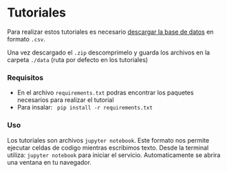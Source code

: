 # Tutoriales

Para realizar estos tutoriales es necesario [descargar la base de datos](https://drive.google.com/file/d/1zTtNf2tUd7ni5w5K_E3uXjC00SnI1HBS/view?usp=sharing) en formato `.csv`. 

Una vez descargado el `.zip` descomprimelo y guarda los archivos en la carpeta `./data` (ruta por defecto en los tutoriales)

### Requisitos 
- En el archivo `requirements.txt` podras encontrar los paquetes necesarios para realizar el tutorial
- Para insalar: ``` pip install -r requirements.txt```

### Uso
Los tutoriales son archivos `jupyter notebook`. Este formato nos permite ejecutar celdas de codigo mientras escribimos texto.
Desde la terminal utiliza: ```jupyter notebook``` para iniciar el servicio. Automaticamente se abrira una ventana en tu navegador. 
